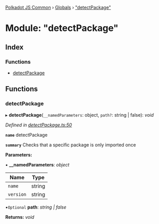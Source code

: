 [Polkadot JS Common](../README.md) › [Globals](../globals.md) › ["detectPackage"](_detectpackage_.md)

# Module: "detectPackage"

## Index

### Functions

* [detectPackage](_detectpackage_.md#detectpackage)

## Functions

###  detectPackage

▸ **detectPackage**(`__namedParameters`: object, `path?`: string | false): *void*

*Defined in [detectPackage.ts:50](https://github.com/polkadot-js/common/blob/d40d6c65/packages/util/src/detectPackage.ts#L50)*

**`name`** detectPackage

**`summary`** Checks that a specific package is only imported once

**Parameters:**

▪ **__namedParameters**: *object*

Name | Type |
------ | ------ |
`name` | string |
`version` | string |

▪`Optional`  **path**: *string | false*

**Returns:** *void*
